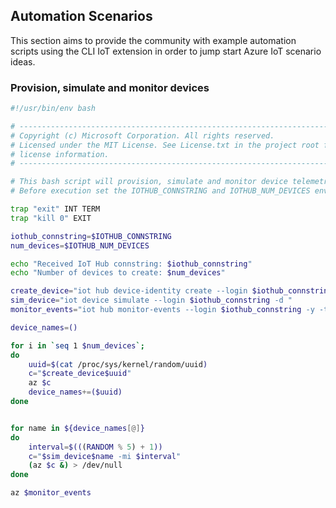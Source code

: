 ## Automation Scenarios

This section aims to provide the community with example automation scripts using the CLI IoT extension in order to jump start Azure IoT scenario ideas.



### Provision, simulate and monitor devices

```bash
#!/usr/bin/env bash

# -----------------------------------------------------------------------------
# Copyright (c) Microsoft Corporation. All rights reserved.
# Licensed under the MIT License. See License.txt in the project root for
# license information.
# -----------------------------------------------------------------------------

# This bash script will provision, simulate and monitor device telemetry.
# Before execution set the IOTHUB_CONNSTRING and IOTHUB_NUM_DEVICES env vars.

trap "exit" INT TERM
trap "kill 0" EXIT

iothub_connstring=$IOTHUB_CONNSTRING
num_devices=$IOTHUB_NUM_DEVICES

echo "Received IoT Hub connstring: $iothub_connstring"
echo "Number of devices to create: $num_devices"

create_device="iot hub device-identity create --login $iothub_connstring -d "
sim_device="iot device simulate --login $iothub_connstring -d "
monitor_events="iot hub monitor-events --login $iothub_connstring -y -t 10 "

device_names=()

for i in `seq 1 $num_devices`;
do
    uuid=$(cat /proc/sys/kernel/random/uuid)
    c="$create_device$uuid"
    az $c
    device_names+=($uuid)
done


for name in ${device_names[@]}
do
    interval=$(((RANDOM % 5) + 1))
    c="$sim_device$name -mi $interval"
    (az $c &) > /dev/null
done

az $monitor_events

```
